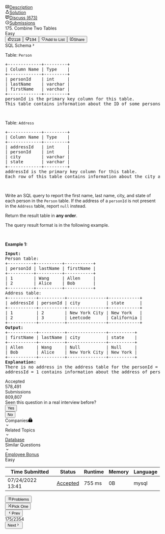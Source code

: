 <div class="side-tools-wrapper__1TS9" context="[object Object]" data-id="0" data-is-collapsed="false" style="overflow: hidden; flex: 1 0 0px;"><div class="css-1100co3-Container e5i1odf0"><div class="css-1gd46d6-Container e5i1odf0" style="position: relative;"><div class="css-jtoecv" data-header-size="normal"><div class=" css-11zaw7c-TabView e5i1odf0" data-cy="question-detail-main-tabs"><div type="default" width="100%" class="css-5wdlwo-TabViewHeader e5i1odf1"><div class="css-1lexzqe-TabHeaderContainer e5i1odf2"><div data-key="description" data-disabled="false" data-cy="description" type="default" class="css-19j86kk-TabHeader e5i1odf4"><a href="/problems/combine-two-tables/"><div type="default" class="css-1uwsqgo-TabHeaderRow e5i1odf3"><span><div class="tab-header__20aW"><svg viewBox="0 0 24 24" width="1em" height="1em" color="inherit" class="icon__1Md2 css-1nf3fa5-ColoredIcon e5i1odf0"><path fill-rule="evenodd" d="M20 4H4c-1.1 0-2 .9-2 2v12c0 1.1.9 2 2 2h16c1.1 0 2-.9 2-2V6c0-1.1-.9-2-2-2zm0 14H4V6h16v12zM6 10h2v2H6v-2zm0 4h8v2H6v-2zm10 0h2v2h-2v-2zm-6-4h8v2h-8v-2z"></path></svg><span class="title__3f2k">Description</span></div></span></div></a></div><div data-key="solution" data-disabled="false" data-cy="solution" type="default" class="css-1lelwtv-TabHeader e5i1odf4"><a href="/problems/combine-two-tables/solution/"><div type="default" class="css-1uwsqgo-TabHeaderRow e5i1odf3"><span><div class="tab-header__20aW"><svg viewBox="0 0 24 24" width="1em" height="1em" color="inherit" class="icon__1Md2 css-1nf3fa5-ColoredIcon e5i1odf0"><path fill-rule="evenodd" d="M5.016 17.995c0 .282.093.517.28.705.188.187.423.297.704.328h12a1.14 1.14 0 0 0 .703-.328.902.902 0 0 0 .281-.658c0-.25-.062-.454-.187-.61l-5.813-9.094V3.972h-1.968v4.366l-5.813 9.094a.875.875 0 0 0-.187.563zM6 21c-.844 0-1.547-.282-2.11-.845-.562-.563-.859-1.283-.89-2.16 0-.594.172-1.126.516-1.596L9 7.822V5.99a.953.953 0 0 1-.703-.282.956.956 0 0 1-.281-.704V3.972c0-.564.187-1.033.562-1.409C8.953 2.188 9.422 2 9.984 2h4.032c.562 0 1.03.188 1.406.563.375.376.562.845.562 1.409v1.033a.956.956 0 0 1-.28.704.953.953 0 0 1-.704.282v1.83l5.484 8.578c.344.47.516 1.002.516 1.596-.031.877-.328 1.597-.89 2.16-.563.563-1.266.845-2.11.845H6z"></path></svg><span class="title__3f2k">Solution</span></div></span></div></a></div><div data-key="discuss" data-cy="discuss" type="default" class="css-1lelwtv-TabHeader e5i1odf4" data-disabled="false"><a href="/problems/combine-two-tables/discuss/"><div type="default" class="css-1uwsqgo-TabHeaderRow e5i1odf3"><span><div class="tab-header__20aW"><svg viewBox="0 0 24 24" width="1em" height="1em" color="inherit" class="icon__1Md2 css-1nf3fa5-ColoredIcon e5i1odf0"><path fill-rule="evenodd" d="M8.995 22a.955.955 0 0 1-.704-.282.955.955 0 0 1-.282-.704V18.01H3.972c-.564 0-1.033-.195-1.409-.586A1.99 1.99 0 0 1 2 15.99V3.97c0-.563.188-1.032.563-1.408C2.94 2.188 3.408 2 3.972 2h16.056c.564 0 1.033.188 1.409.563.375.376.563.845.563 1.409V15.99a1.99 1.99 0 0 1-.563 1.432c-.376.39-.845.586-1.409.586h-6.103l-3.709 3.71c-.22.187-.454.281-.704.281h-.517zm.986-6.01v3.1l3.099-3.1h6.948V3.973H3.972V15.99h6.01zm-3.99-9.013h12.018v2.018H5.991V6.977zm0 4.037h9.014v1.972H5.99v-1.972z"></path></svg><span class="title__3f2k">Discuss (673)</span></div></span></div></a></div><div data-key="submissions" data-cy="submissions" type="default" class="css-1lelwtv-TabHeader e5i1odf4" data-disabled="false"><a href="/problems/combine-two-tables/submissions/"><div type="default" class="css-1uwsqgo-TabHeaderRow e5i1odf3"><span><div class="tab-header__20aW"><svg viewBox="0 0 24 24" width="1em" height="1em" color="inherit" class="icon__1Md2 css-1nf3fa5-ColoredIcon e5i1odf0"><path d="M11.99 2C17.52 2 22 6.48 22 12s-4.48 10-10.01 10C6.47 22 2 17.52 2 12S6.47 2 11.99 2zM12 20c4.42 0 8-3.58 8-8s-3.58-8-8-8-8 3.58-8 8 3.58 8 8 8zm.5-13v5.25l4.5 2.67-.75 1.23L11 13V7z"></path></svg><span class="title__3f2k">Submissions</span></div></span></div></a></div></div></div><div data-key="description-content" data-cy="description-content" class="tab-pane__ncJk css-1eusa4c-TabContent e5i1odf5"><div class="description__24sA"><div class="css-101rr4k"><div data-cy="question-title" class="css-v3d350">175. Combine Two Tables</div><div class="css-10o4wqw"><div diff="easy" class="css-14oi08n">Easy</div><button class="btn__r7r7 css-1rdgofi"><svg viewBox="0 0 24 24" width="1em" height="1em" class="icon__1Md2"><path fill-rule="evenodd" d="M7 19v-8H4v8h3zM7 9c0-.55.22-1.05.58-1.41L14.17 1l1.06 1.05c.27.27.44.65.44 1.06l-.03.32L14.69 8H21c1.1 0 2 .9 2 2v2c0 .26-.05.5-.14.73l-3.02 7.05C19.54 20.5 18.83 21 18 21H4a2 2 0 0 1-2-2v-8a2 2 0 0 1 2-2h3zm2 0v10h9l3-7v-2h-9l1.34-5.34L9 9z"></path></svg><span>2118</span></button><button class="btn__r7r7 css-1rdgofi"><svg viewBox="0 0 24 24" width="1em" height="1em" class="icon__1Md2"><path fill-rule="evenodd" d="M17 3v12c0 .55-.22 1.05-.58 1.41L9.83 23l-1.06-1.05c-.27-.27-.44-.65-.44-1.06l.03-.32.95-4.57H3c-1.1 0-2-.9-2-2v-2c0-.26.05-.5.14-.73l3.02-7.05C4.46 3.5 5.17 3 6 3h11zm-2 12V5H6l-3 7v2h9l-1.34 5.34L15 15zm2-2h3V5h-3V3h3a2 2 0 0 1 2 2v8a2 2 0 0 1-2 2h-3v-2z"></path></svg><span>194</span></button><button class="btn__r7r7 css-1rdgofi"><svg viewBox="0 0 24 24" width="1em" height="1em" class="icon__1Md2"><path fill-rule="evenodd" d="M16.5 3c-1.74 0-3.41.81-4.5 2.09C10.91 3.81 9.24 3 7.5 3 4.42 3 2 5.42 2 8.5c0 3.78 3.4 6.86 8.55 11.54L12 21.35l1.45-1.32C18.6 15.36 22 12.28 22 8.5 22 5.42 19.58 3 16.5 3zm-4.4 15.55l-.1.1-.1-.1C7.14 14.24 4 11.39 4 8.5 4 6.5 5.5 5 7.5 5c1.54 0 3.04.99 3.57 2.36h1.87C13.46 5.99 14.96 5 16.5 5c2 0 3.5 1.5 3.5 3.5 0 2.89-3.14 5.74-7.9 10.05z"></path></svg><span>Add to List</span></button><button class="btn__r7r7 css-1rdgofi"><svg viewBox="0 0 24 24" width="1em" height="1em" class="icon__1Md2"><path fill-rule="evenodd" d="M17 5V2l5 5h-9a2 2 0 0 0-2 2v8H9V9a4 4 0 0 1 4-4h4zm3 14V9h2v10a2 2 0 0 1-2 2H4a2 2 0 0 1-2-2V5a2 2 0 0 1 2-2h3v2H4v14h16z"></path></svg><span>Share</span></button></div></div><div class="content__u3I1 question-content__JfgR"><div class="sql-schema-wrapper__3VBi"><a class="sql-schema-link__3cEg">SQL Schema<svg viewBox="0 0 24 24" width="1em" height="1em" class="icon__1Md2"><path fill-rule="evenodd" d="M10 6L8.59 7.41 13.17 12l-4.58 4.59L10 18l6-6z"></path></svg></a></div><div><p>Table: <code>Person</code></p>

<pre>+-------------+---------+
| Column Name | Type    |
+-------------+---------+
| personId    | int     |
| lastName    | varchar |
| firstName   | varchar |
+-------------+---------+
personId is the primary key column for this table.
This table contains information about the ID of some persons and their first and last names.
</pre>

<p>&nbsp;</p>

<p>Table: <code>Address</code></p>

<pre>+-------------+---------+
| Column Name | Type    |
+-------------+---------+
| addressId   | int     |
| personId    | int     |
| city        | varchar |
| state       | varchar |
+-------------+---------+
addressId is the primary key column for this table.
Each row of this table contains information about the city and state of one person with ID = PersonId.
</pre>

<p>&nbsp;</p>

<p>Write an SQL query to report the first name, last name, city, and state of each person in the <code>Person</code> table. If the address of a <code>personId</code> is not present in the <code>Address</code> table, report <code>null</code> instead.</p>

<p>Return the result table in <strong>any order</strong>.</p>

<p>The query result format is in the following example.</p>

<p>&nbsp;</p>
<p><strong>Example 1:</strong></p>

<pre><strong>Input:</strong> 
Person table:
+----------+----------+-----------+
| personId | lastName | firstName |
+----------+----------+-----------+
| 1        | Wang     | Allen     |
| 2        | Alice    | Bob       |
+----------+----------+-----------+
Address table:
+-----------+----------+---------------+------------+
| addressId | personId | city          | state      |
+-----------+----------+---------------+------------+
| 1         | 2        | New York City | New York   |
| 2         | 3        | Leetcode      | California |
+-----------+----------+---------------+------------+
<strong>Output:</strong> 
+-----------+----------+---------------+----------+
| firstName | lastName | city          | state    |
+-----------+----------+---------------+----------+
| Allen     | Wang     | Null          | Null     |
| Bob       | Alice    | New York City | New York |
+-----------+----------+---------------+----------+
<strong>Explanation:</strong> 
There is no address in the address table for the personId = 1 so we return null in their city and state.
addressId = 1 contains information about the address of personId = 2.
</pre>
</div></div><div style="position: relative;"><div class="css-q9155n"><div class="css-oqu510"><div class="css-y3si18">Accepted</div><div class="css-jkjiwi">578,491</div></div><div class="css-oqu510"><div class="css-y3si18">Submissions</div><div class="css-jkjiwi">809,807</div></div></div><div class="erd_scroll_detection_container erd_scroll_detection_container_animation_active" style="visibility: hidden; display: inline; width: 0px; height: 0px; z-index: -1; overflow: hidden; margin: 0px; padding: 0px;"><div dir="ltr" class="erd_scroll_detection_container" style="position: absolute; flex: 0 0 auto; overflow: hidden; z-index: -1; visibility: hidden; width: 100%; height: 100%; left: 0px; top: 0px;"><div class="erd_scroll_detection_container" style="position: absolute; flex: 0 0 auto; overflow: hidden; z-index: -1; visibility: hidden; inset: -11px -10px -10px -11px;"><div style="position: absolute; flex: 0 0 auto; overflow: scroll; z-index: -1; visibility: hidden; width: 100%; height: 100%;"><div style="position: absolute; left: 0px; top: 0px; width: 478px; height: 71px;"></div></div><div style="position: absolute; flex: 0 0 auto; overflow: scroll; z-index: -1; visibility: hidden; width: 100%; height: 100%;"><div style="position: absolute; width: 200%; height: 200%;"></div></div></div></div></div></div><div class="header__28Cb"><div class="title__3BS7" data-size="sm">Seen this question in a real interview before?</div><div class="btn-wrapper__19Tg"><button class="btn__1z2C btn-xs__3fYh btn-info__3EMF action-btn__DKeo" data-no-border="false"><div class="btn-content-container__2HVS"><span class="btn-content__2V4r">Yes</span></div></button></div><div class="btn-wrapper__19Tg"><button class="btn__1z2C btn-xs__3fYh btn-info__3EMF action-btn__DKeo" data-no-border="false"><div class="btn-content-container__2HVS"><span class="btn-content__2V4r">No</span></div></button></div></div><div class="css-isal7m"><div class="css-blecvm e5i1odf0"><div class="css-1jqueqk"><div class="header__2X5E">Companies<svg viewBox="0 0 1024 1024" width="1em" height="1em" class="icon__1Md2 lock-icon__1hmE"><path fill-rule="evenodd" d="M512 0a269.474 269.474 0 0 1 269.474 269.474v107.79h53.894a161.684 161.684 0 0 1 161.685 161.683v323.369A161.684 161.684 0 0 1 835.368 1024H188.632A161.684 161.684 0 0 1 26.947 862.316V538.947a161.684 161.684 0 0 1 161.685-161.684h53.894v-107.79A269.474 269.474 0 0 1 512 0zm.647 618.119a80.842 80.842 0 1 0 0 161.684 80.842 80.842 0 0 0 0-161.684zM350.316 377.263h323.368v-107.79a161.684 161.684 0 0 0-323.368 0v107.79z"></path></svg></div></div><svg viewBox="0 0 24 24" width="1em" height="1em" class="icon__1Md2 css-1ehpd12"><path fill-rule="evenodd" d="M16.59 8.59L12 13.17 7.41 8.59 6 10l6 6 6-6z"></path></svg></div><div class="css-1hky5w4"></div></div><div class="css-isal7m"><div class="css-blecvm e5i1odf0"><div class="css-1jqueqk"><div class="header__2RZv">Related Topics</div></div><svg viewBox="0 0 24 24" width="1em" height="1em" class="icon__1Md2 css-1ehpd12"><path fill-rule="evenodd" d="M16.59 8.59L12 13.17 7.41 8.59 6 10l6 6 6-6z"></path></svg></div><div class="css-1hky5w4"><a class="topic-tag__1jni" href="/tag/database/"><span data-size="xs" class="tag__24Rd">Database</span></a></div></div><div class="css-isal7m"><div class="css-blecvm e5i1odf0"><div class="css-1jqueqk"><div class="header__qVrK">Similar Questions</div></div><svg viewBox="0 0 24 24" width="1em" height="1em" class="icon__1Md2 css-1ehpd12"><path fill-rule="evenodd" d="M16.59 8.59L12 13.17 7.41 8.59 6 10l6 6 6-6z"></path></svg></div><div class="css-1hky5w4"><div class="question__25Pw"><a class="title__1kvt" href="/problems/employee-bonus/">Employee Bonus</a><div class="difficulty__ES5S">Easy</div></div></div></div></div></div><div data-key="solution-content" data-cy="solution-content" class="tab-pane__ncJk css-1ogtccs-TabContent e5i1odf5"></div><div data-key="discuss-content" data-cy="discuss-content" class="tab-pane__ncJk css-1ogtccs-TabContent e5i1odf5"></div><div data-key="submissions-content" data-cy="submissions-content" class="tab-pane__ncJk css-1ogtccs-TabContent e5i1odf5"><div class="container__hnR0 container__3BF-"><div class="submissions__1ROo"><div><div class="ant-table-wrapper table__1sPX"><div class="ant-spin-nested-loading"><div class="ant-spin-container"><div class="ant-table ant-table-default ant-table-scroll-position-left"><div class="ant-table-content"><div class="ant-table-body"><table class=""><colgroup><col><col><col><col><col></colgroup><thead class="ant-table-thead"><tr><th class="time-column__1guG"><span class="ant-table-header-column"><div><span class="ant-table-column-title">Time Submitted</span><span class="ant-table-column-sorter"></span></div></span></th><th class="status-column__3SUg"><span class="ant-table-header-column"><div><span class="ant-table-column-title">Status</span><span class="ant-table-column-sorter"></span></div></span></th><th class="runtime-column__1ka_"><span class="ant-table-header-column"><div><span class="ant-table-column-title">Runtime</span><span class="ant-table-column-sorter"></span></div></span></th><th class="memory-column__1dxp"><span class="ant-table-header-column"><div><span class="ant-table-column-title">Memory</span><span class="ant-table-column-sorter"></span></div></span></th><th class="lang-column__tR-8"><span class="ant-table-header-column"><div><span class="ant-table-column-title">Language</span><span class="ant-table-column-sorter"></span></div></span></th></tr></thead><tbody class="ant-table-tbody"><tr class="ant-table-row ant-table-row-level-0" data-row-key="755118021"><td class="time-column__1guG">07/24/2022 13:41</td><td class="status-column__3SUg"><a href="/submissions/detail/755118021/" target="_blank" class="ac__35gz" data-submission-id="755118021">Accepted</a></td><td class="runtime-column__1ka_">755 ms</td><td class="memory-column__1dxp">0B</td><td class="lang-column__tR-8">mysql</td></tr></tbody></table></div></div></div></div></div></div></div></div></div></div></div></div><div class="erd_scroll_detection_container erd_scroll_detection_container_animation_active" style="visibility: hidden; display: inline; width: 0px; height: 0px; z-index: -1; overflow: hidden; margin: 0px; padding: 0px;"><div dir="ltr" class="erd_scroll_detection_container" style="position: absolute; flex: 0 0 auto; overflow: hidden; z-index: -1; visibility: hidden; width: 100%; height: 100%; left: 0px; top: 0px;"><div class="erd_scroll_detection_container" style="position: absolute; flex: 0 0 auto; overflow: hidden; z-index: -1; visibility: hidden; inset: -11px -10px -10px -11px;"><div style="position: absolute; flex: 0 0 auto; overflow: scroll; z-index: -1; visibility: hidden; width: 100%; height: 100%;"><div style="position: absolute; left: 0px; top: 0px; width: 529px; height: 871px;"></div></div><div style="position: absolute; flex: 0 0 auto; overflow: scroll; z-index: -1; visibility: hidden; width: 100%; height: 100%;"><div style="position: absolute; width: 200%; height: 200%;"></div></div></div></div></div></div><div><div class="question-fast-picker-wrapper__2Y97" style="position: relative;" data-is-over-edged="false"><div class="question-fast-picker__3VcA"><button data-cy="question-picker-btn" class="picker-menu-handler__34CD css-6iyx43" data-tour-index="2" type="default"><svg viewBox="0 0 24 24" width="1em" height="1em" class="icon__1Md2"><path fill-rule="evenodd" d="M7 19h14v-2H7v2zm0-6h14v-2H7v2zm0-8v2h14V5H7zM3 5h2v2H3V5zm0 6h2v2H3v-2zm0 6h2v2H3v-2z"></path></svg><span class="handler-text__1hMU">Problems</span></button><div class="picker-handlers__2fqm" data-is-resizer-bar-active="false"><div class="space-filler__1toa"></div><button class="shuffle-handler__3Gzu css-6iyx43" type="default"><svg viewBox="0 0 24 24" width="1em" height="1em" class="icon__1Md2 shuffle-icon__dV27"><path fill-rule="evenodd" d="M10.59 9.17L5.41 4 4 5.41l5.17 5.17 1.42-1.41zM14.5 4l2.04 2.04L4 18.59 5.41 20 17.96 7.46 20 9.5V4h-5.5zm.33 9.41l-1.41 1.41 3.13 3.13L14.5 20H20v-5.5l-2.04 2.04-3.13-3.13z"></path></svg><span class="handler-text__1hMU">Pick One</span></button><div class="space-filler__1toa"></div><div class="picker-pagination-handlers__1MLX"><button data-cy="prev-question-btn" type="default" data-tour-index="4" class="css-6iyx43"><svg viewBox="0 0 24 24" width="1em" height="1em" class="icon__1Md2 handler-icon__26i5"><path fill-rule="evenodd" d="M15.41 7.41L14 6l-6 6 6 6 1.41-1.41L10.83 12z"></path></svg><span class="handler-text__1hMU">Prev</span></button><div class="pagination-screen__12p7"><span>175/2354</span></div><button data-cy="next-question-btn" type="default" data-tour-index="5" class="css-6iyx43"><span class="handler-text__1hMU">Next</span><svg viewBox="0 0 24 24" width="1em" height="1em" class="icon__1Md2 handler-icon__26i5"><path fill-rule="evenodd" d="M10 6L8.59 7.41 13.17 12l-4.58 4.59L10 18l6-6z"></path></svg></button></div></div></div><div class="erd_scroll_detection_container erd_scroll_detection_container_animation_active" style="visibility: hidden; display: inline; width: 0px; height: 0px; z-index: -1; overflow: hidden; margin: 0px; padding: 0px;"><div dir="ltr" class="erd_scroll_detection_container" style="position: absolute; flex: 0 0 auto; overflow: hidden; z-index: -1; visibility: hidden; width: 100%; height: 100%; left: 0px; top: 0px;"><div class="erd_scroll_detection_container" style="position: absolute; flex: 0 0 auto; overflow: hidden; z-index: -1; visibility: hidden; inset: -11px -10px -10px -11px;"><div style="position: absolute; flex: 0 0 auto; overflow: scroll; z-index: -1; visibility: hidden; width: 100%; height: 100%;"><div style="position: absolute; left: 0px; top: 0px; width: 529px; height: 84px;"></div></div><div style="position: absolute; flex: 0 0 auto; overflow: scroll; z-index: -1; visibility: hidden; width: 100%; height: 100%;"><div style="position: absolute; width: 200%; height: 200%;"></div></div></div></div></div></div></div></div></div>
